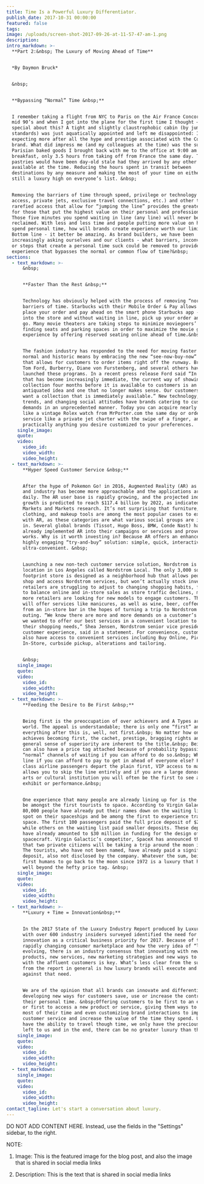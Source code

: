 ```yaml
---
title: Time Is a Powerful Luxury Differentiator.
publish_date: 2017-10-31 00:00:00
featured: false
tags:
image: /uploads/screen-shot-2017-09-26-at-11-57-47-am-1.png
description:
intro_markdown: >-
  **Part 2:&nbsp; The Luxury of Moving Ahead of Time**


  *By Daymon Bruck*


  &nbsp;


  **Bypassing “Normal” Time &nbsp;**


  I remember taking a flight from NYC to Paris on the Air France Concord in the
  mid 90’s and when I got into the plane for the first time I thought – what so
  special about this? A tight and slightly claustrophobic cabin (by jumbo-jet
  standards) was just aquatically appointed and left me disappointed: I was
  expecting more after all the hype and prestige associated with the Concord
  brand. What did impress me (and my colleagues at the time) was the super fresh
  Parisian baked goods I brought back with me to the office at 9:00 am for
  breakfast, only 3.5 hours from taking off from France the same day. Those same
  pastries would have been day-old stale had they arrived by any other means
  available at the time. Reducing the hours spent in transit between
  destinations by any measure and making the most of your time on either side is
  still a luxury high on everyone’s list. &nbsp;


  Removing the barriers of time through speed, privilege or technology (VIP
  access, private jets, exclusive travel connections, etc.) and other types of
  rarefied access that allow for “jumping the line” provides the greatest luxury
  for those that put the highest value on their personal and professional time.
  Those five minutes you spend waiting in line (any line) will never be
  reclaimed. With less and less time and people putting more value on how they
  spend personal time, how will brands create experience worth our limited time?
  Bottom line - it better be amazing. As brand builders, we have been
  increasingly asking ourselves and our clients - what barriers, inconveniences
  or steps that create a personal time suck could be removed to provide a luxury
  experience that bypasses the normal or common flow of time?&nbsp;
sections:
  - text_markdown: >-
      &nbsp;


      **Faster Than the Rest &nbsp;**


      Technology has obviously helped with the process of removing “normal”
      barriers of time. Starbucks with their Mobile Order & Pay allows you to
      place your order and pay ahead on the smart phone Starbucks app - walk
      into the store and without waiting in line, pick up your order and off you
      go. Many movie theaters are taking steps to minimize moviegoers’ time
      finding seats and parking spaces in order to maximize the movie going
      experience by offering reserved seating online ahead of time.&nbsp;


      The fashion industry has responded to the need for moving faster than
      normal and historic means by embracing the new “see-now-buy-now” approach
      that allows for customers to order items right off the runway. Brands like
      Tom Ford, Burberry, Diane von Furstenberg, and several others have
      launched these programs. In a recent press release Ford said “In a world
      that has become increasingly immediate, the current way of showing a
      collection four months before it is available to customers is an
      antiquated idea and one that no longer makes sense. Our customers today
      want a collection that is immediately available.” New technology, market
      trends, and changing social attitudes have brands catering to customer
      demands in an unprecedented manner. Today you can acquire nearly any item
      like a vintage Rolex watch from MrPorter.com the same day or order any
      service like a private jet charter with the swipe of a finger, and have
      practically anything you desire customized to your preferences.
    single_image:
    quote:
    video:
      video_id:
      video_width:
      video_height:
  - text_markdown: >-
      **Hyper Speed Customer Service &nbsp;**


      After the hype of Pokemon Go! in 2016, Augmented Reality (AR) as a concept
      and industry has become more approachable and the applications are growing
      daily. The AR user base is rapidly growing, and the projected industry
      growth is predicted to reach $117.4 billion by 2022, as indicated by
      Markets and Markets research. It’s not surprising that furniture,
      clothing, and makeup tools are among the most popular cases to experiment
      with AR, as these categories are what various social groups are interested
      in. Several global brands (Tissot, Hugo Boss, BMW, Conde Nast) have
      already implemented AR into their campaigns or services and proved that it
      works. Why is it worth investing in? Because AR offers an enhanced and
      highly engaging “try-and-buy” solution: simple, quick, interactive and
      ultra-convenient. &nbsp;


      Launching a new non-tech customer service solution, Nordstrom is opening a
      location in Los Angeles called Nordstrom Local. The only 3,000 square-foot
      footprint store is designed as a neighborhood hub that allows people to
      shop and access Nordstrom services, but won’t actually stock inventory. As
      retailers are struggling to adjust to changing shopping habits, fighting
      to balance online and in-store sales as store traffic declines, more and
      more retailers are looking for new models to engage customers. The store
      will offer services like manicures, as well as wine, beer, coffee or juice
      from an in-store bar in the hopes of turning a trip to Nordstrom into an
      outing. “We know there are more and more demands on a customer’s time and
      we wanted to offer our best services in a convenient location to meet
      their shopping needs,” Shea Jensen, Nordstrom senior vice president of
      customer experience, said in a statement. For convenience, customers will
      also have access to convenient services including Buy Online, Pick-Up
      In-Store, curbside pickup, alterations and tailoring.


      &nbsp;
    single_image:
    quote:
    video:
      video_id:
      video_width:
      video_height:
  - text_markdown: >-
      **Feeding the Desire to Be First &nbsp;**


      Being first is the preoccupation of over achievers and A Types around the
      world. The appeal is understandable; there is only one “first” and
      everything after this is, well, not first.&nbsp; No matter how one
      achieves becoming first, the cachet, prestige, bragging rights and a
      general sense of superiority are inherent to the title.&nbsp; Being first
      can also have a price tag attached because of probability bypassing
      “normal” channels of waiting if you can afford to do so.&nbsp; Why wait in
      line if you can afford to pay to get in ahead of everyone else? First
      class airline passengers depart the plain first, VIP access to many events
      allows you to skip the line entirely and if you are a large donor to an
      arts or cultural institution you will often be the first to see a new
      exhibit or performance.&nbsp;


      One experience that many people are already lining up for is the prize to
      be amongst the first tourists to space. According to Virgin Galactic,
      80,000 people have already put their names down on the waiting list for a
      spot on their spaceships and be among the first to experience traveling to
      space. The first 100 passengers paid the full price deposit of $250,000,
      while others on the waiting list paid smaller deposits. These deposits
      have already amounted to $30 million in funding for the design of the
      spacecraft. Virgin Galactic’s competitor, SpaceX has announced this year
      that two private citizens will be taking a trip around the moon in 2018.
      The tourists, who have not been named, have already paid a significant
      deposit, also not disclosed by the company. Whatever the sum, being the
      first humans to go back to the moon since 1972 is a luxury that has value
      well beyond the hefty price tag. &nbsp;
    single_image:
    quote:
    video:
      video_id:
      video_width:
      video_height:
  - text_markdown: >-
      **Luxury + Time = Innovation&nbsp;**


      In the 2017 State of the Luxury Industry Report produced by Luxury Daily
      with over 600 industry insiders surveyed identified the need for
      innovation as a critical business priority for 2017. Because of the
      rapidly changing consumer marketplace and how the very idea of “luxury” is
      evolving, there is an industry consensus that innovating with new
      products, new services, new marketing strategies and new ways to engage
      with the affluent customers is key. What’s less clear from the survey and
      from the report in general is how luxury brands will execute and innovate
      against that need.


      We are of the opinion that all brands can innovate and differentiate by
      developing new ways for customers save, use or increase the control of
      their personal time. &nbsp;Offering customers to be first to an experience
      or first to access a new product or service, giving them ways to make the
      most of their time and even customizing brand interactions to improve
      customer service and increase the value of the time they spend. Until we
      have the ability to travel though time, we only have the precious minutes
      left to us and in the end, there can be no greater luxury than that.&nbsp;
    single_image:
    quote:
    video:
      video_id:
      video_width:
      video_height:
  - text_markdown:
    single_image:
    quote:
    video:
      video_id:
      video_width:
      video_height:
contact_tagline: Let's start a conversation about luxury.
---
```



DO NOT ADD CONTENT HERE. Instead, use the fields in the "Settings" sidebar, to the right.

NOTE:

1. Image: This is the featured image for the blog post, and also the image that is shared in social media links

2. Description: This is the text that is shared in social media links